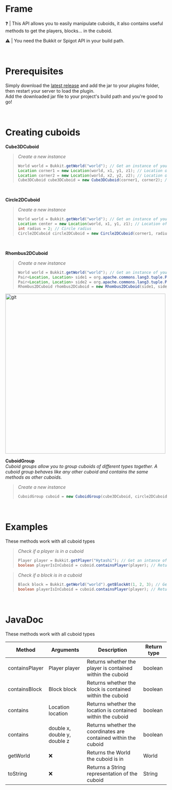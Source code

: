 # Frame

:question: | This API allows you to easily manipulate cuboids, it also contains useful methods to get the players, blocks... in the cuboid.

:warning: | You need the Bukkit or Spigot API in your build path.

<br/>

# Prerequisites

Simply download the [latest release](https://github.com/Hytashi/Frame/releases/download/2.0.0/Frame.jar) and add the jar to your *plugins* folder, then restart your server to load the plugin.<br/>
Add the downloaded jar file to your project's build path and you're good to go! 

<br/>

# Creating cuboids

**Cube3DCuboid**

> *Create a new instance*
>
> ```Java
> World world = Bukkit.getWorld("world"); // Get an instance of your world
> Location corner1 = new Location(world, x1, y1, z1); // Location of the first corner
> Location corner2 = new Location(world, x2, y2, z2); // Location of the second corner
> Cube3DCuboid cube3DCuboid = new Cube3DCuboid(corner1, corner2); // Create a new instance
> ```

<br/>

**Circle2DCuboid**

> *Create a new instance*
>
> ```Java
> World world = Bukkit.getWorld("world"); // Get an instance of your world
> Location center = new Location(world, x1, y1, z1); // Location of the center
> int radius = 2; // Circle radius
> Circle2DCuboid circle2DCuboid = new Circle2DCuboid(corner1, radius); // Create a new instance
> ```

<br/>

**Rhombus2DCuboid**

> *Create a new instance*
>
> ```Java
> World world = Bukkit.getWorld("world"); // Get an instance of your world
> Pair<Location, Location> side1 = org.apache.commons.lang3.tuple.Pair.of(A, B); // Pair that represents the first side
> Pair<Location, Location> side2 = org.apache.commons.lang3.tuple.Pair.of(C, D); // Pair that represents the second side
> Rhombus2DCuboid rhombus2DCuboid = new Rhombus2DCuboid(side1, side2); // Create a new instance
> ```

<img src="https://cdn.discordapp.com/attachments/845032407274487819/926064518994493440/unknown.png" alt="git" width="500" height="500"/>

<br/>

**CuboidGroup** <br/>
*Cuboid groups allow you to group cuboids of different types together. A cuboid group behaves like any other cuboid and contains the same methods as other cuboids.*
> *Create a new instance*
>
> ```Java
> CuboidGroup cuboid = new CuboidGroup(cube3DCuboid, circle2DCuboid, rhombus2DCuboid); // Create a new instance (you can pass as many cuboids as you want in the constructor)
> ```

<br/>

# Examples

These methods work with all cuboid types

> *Check if a player is in a cuboid*
>
> ```Java
> Player player = Bukkit.getPlayer("Hytashi"); // Get an intance of your player
> boolean playerIsInCuboid = cuboid.containsPlayer(player); // Returns true if the player is in the cuboid
> ```

> *Check if a block is in a cuboid*
>
> ```Java
> Block block = Bukkit.getWorld("world").getBlockAt(1, 2, 3); // Get an intance of your block
> boolean playerIsInCuboid = cuboid.containsPlayer(player); // Returns true if the block is in the cuboid
> ```

<br/>

# JavaDoc

These methods work with all cuboid types

| Method | Arguments | Description | Return type |
|--|--|--|--|
| containsPlayer | Player player | Returns whether the player is contained within the cuboid | boolean |
| containsBlock | Block block | Returns whether the block is contained within the cuboid | boolean |
| contains | Location location | Returns whether the location is contained within the cuboid | boolean |
| contains | double x, double y, double z | Returns whether the coordinates are contained within the cuboid | boolean |
| getWorld | :x: | Returns the World the cuboid is in | World |
| toString | :x: | Returns a String representation of the cuboid | String |
